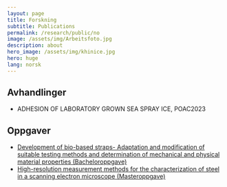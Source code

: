 ```yaml
---
layout: page
title: Forskning
subtitle: Publications
permalink: /research/public/no
image: /assets/img/Arbeitsfoto.jpg
description: about
hero_image: /assets/img/khinice.jpg
hero: huge
lang: norsk
---
```

## Avhandlinger
* ADHESION OF LABORATORY GROWN SEA SPRAY ICE, POAC2023


## Oppgaver

* [Development of bio-based straps-
Adaptation and modification of suitable testing methods and
determination of mechanical and physical material properties (Bacheloroppgave)](/../../assets/publications/Bachelorarbeit_Paul_Ruebsamen_von_Doehren.pdf)
* [High-resolution measurement methods for the characterization of steel in a scanning
electron microscope (Masteroppgave)](/../../assets/publications/Masterarbeit_Paul_Ruebsamen_von_Doehren.pdf)
